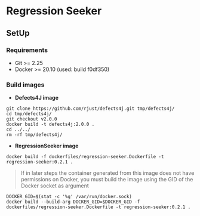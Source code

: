 # Regression Seeker

## SetUp

### Requirements

- Git >= 2.25
- Docker >= 20.10 (used: build f0df350)

### Build images

- __Defects4J image__
```
git clone https://github.com/rjust/defects4j.git tmp/defects4j/
cd tmp/defects4j/
git checkout v2.0.0
docker build -t defects4j:2.0.0 .
cd ../../
rm -rf tmp/defects4j/
```

- __RegressionSeeker image__
```
docker build -f dockerfiles/regression-seeker.Dockerfile -t regression-seeker:0.2.1 .
```

> If in later steps the container generated from this image does not have permissions on Docker, you must build the image using the GID of the Docker socket as argument
```
DOCKER_GID=$(stat -c '%g' /var/run/docker.sock)
docker build --build-arg DOCKER_GID=$DOCKER_GID -f dockerfiles/regression-seeker.Dockerfile -t regression-seeker:0.2.1 .
```